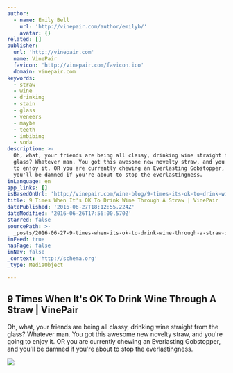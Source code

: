 ```yaml
---
author:
  - name: Emily Bell
    url: 'http://vinepair.com/author/emilyb/'
    avatar: {}
related: []
publisher:
  url: 'http://vinepair.com'
  name: VinePair
  favicon: 'http://vinepair.com/favicon.ico'
  domain: vinepair.com
keywords:
  - straw
  - wine
  - drinking
  - stain
  - glass
  - veneers
  - maybe
  - teeth
  - imbibing
  - soda
description: >-
  Oh, what, your friends are being all classy, drinking wine straight from the
  glass? Whatever man. You got this awesome new novelty straw, and you're going
  to enjoy it. OR you are currently chewing an Everlasting Gobstopper, and
  you'll be damned if you're about to stop the everlastingness.
inLanguage: en
app_links: []
isBasedOnUrl: 'http://vinepair.com/wine-blog/9-times-its-ok-to-drink-wine-through-a-straw/'
title: 9 Times When It's OK To Drink Wine Through A Straw | VinePair
datePublished: '2016-06-27T18:12:55.224Z'
dateModified: '2016-06-26T17:56:00.570Z'
starred: false
sourcePath: >-
  _posts/2016-06-27-9-times-when-its-ok-to-drink-wine-through-a-straw-or-vinepai.md
inFeed: true
hasPage: false
inNav: false
_context: 'http://schema.org'
_type: MediaObject

---
```

<article style=""><h1>9 Times When It's OK To Drink Wine Through A Straw | VinePair</h1><p>Oh, what, your friends are being all classy, drinking wine straight from the glass? Whatever man. You got this awesome new novelty straw, and you're going to enjoy it. OR you are currently chewing an Everlasting Gobstopper, and you'll be damned if you're about to stop the everlastingness.</p><img src="http://vinepair.com/wp-content/uploads/2016/06/wine-straw-fb-v2.jpg" /></article>